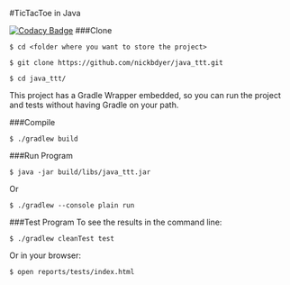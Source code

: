 #TicTacToe in Java

[![Codacy Badge](https://api.codacy.com/project/badge/Grade/07dfccca9d3e4a1bb18cf9a77093187d)](https://www.codacy.com/app/nbdyer/java_ttt?utm_source=github.com&amp;utm_medium=referral&amp;utm_content=nickbdyer/java_ttt&amp;utm_campaign=Badge_Grade)
###Clone

```shell
$ cd <folder where you want to store the project>

$ git clone https://github.com/nickbdyer/java_ttt.git

$ cd java_ttt/
```

This project has a Gradle Wrapper embedded, so you can run the project and tests without having Gradle on your path.

###Compile
```shell
$ ./gradlew build
```

###Run Program
```shell
$ java -jar build/libs/java_ttt.jar
```
Or
```shell
$ ./gradlew --console plain run
```

###Test Program
To see the results in the command line:
```shell
$ ./gradlew cleanTest test
```
Or in your browser:
```shell
$ open reports/tests/index.html
```



